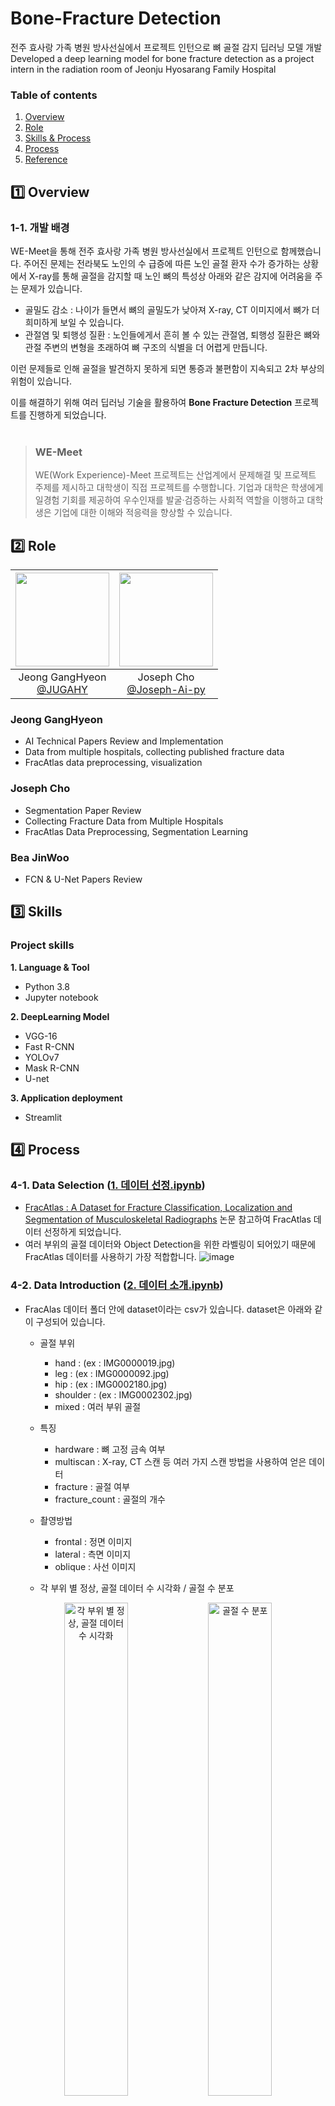 # Bone-Fracture Detection
전주 효사랑 가족 병원 방사선실에서 프로젝트 인턴으로 뼈 골절 감지 딥러닝 모델 개발<br/>
Developed a deep learning model for bone fracture detection as a project intern in the radiation room of Jeonju Hyosarang Family Hospital

### Table of contents 

1. [Overview](#1️⃣-overview)
2. [Role](#2️⃣-role)
3. [Skills & Process](#3️⃣-skills)
4. [Process](#4️⃣-process)
5. [Reference](#5️⃣-reference)


## 1️⃣ Overview

### 1-1. 개발 배경
WE-Meet을 통해 전주 효사랑 가족 병원 방사선실에서 프로젝트 인턴으로 함께했습니다. 주어진 문제는 전라북도 노인의 수 급증에 따른 노인 골절 환자 수가 증가하는 상황에서 X-ray를 통해 골절을 감지할 때  노인 뼈의 특성상 아래와 같은 감지에 어려움을 주는 문제가 있습니다.

- 골밀도 감소 : 나이가 들면서 뼈의 골밀도가 낮아져 X-ray, CT 이미지에서 뼈가 더 희미하게 보일 수 있습니다.
- 관절염 및 퇴행성 질환 : 노인들에게서 흔히 볼 수 있는 관절염, 퇴행성 질환은 뼈와 관절 주변의 변형을 초래하여 뼈 구조의 식별을 더 어렵게 만듭니다.

이런 문제들로 인해 골절을 발견하지 못하게 되면 통증과 불편함이 지속되고 2차 부상의 위험이 있습니다.

이를 해결하기 위해 여러 딥러닝 기술을 활용하여 **Bone Fracture Detection** 프로젝트를 진행하게 되었습니다.
<br/>
<br/>
>### WE-Meet
>WE(Work Experience)-Meet 프로젝트는 산업계에서 문제해결 및 프로젝트 주제를 제시하고 대학생이 직접 프로젝트를 수행합니다. 기업과 대학은 학생에게 일경험 기회를 제공하여 우수인재를 발굴·검증하는 사회적 역할을 이행하고 대학생은 기업에 대한 이해와 적응력을 향상할 수 있습니다.



## 2️⃣ Role
|<img src="https://github.com/user-attachments/assets/bef1a11a-d69d-440a-9ed5-7c8f39548c5a" width="150" height="150"/>|<img src="https://github.com/user-attachments/assets/57faea1f-1b95-4d72-b1c0-e2c31a773cde" width="150" height="150"/>|
|:-:|:-:|
|Jeong GangHyeon<br/>[@JUGAHY](https://github.com/JUGAHY)|Joseph Cho<br/>[@Joseph-Ai-py](https://github.com/Joseph-Ai-py)|

### Jeong GangHyeon
* AI Technical Papers Review and Implementation
* Data from multiple hospitals, collecting published fracture data
* FracAtlas data preprocessing, visualization

### Joseph Cho
* Segmentation Paper Review
* Collecting Fracture Data from Multiple Hospitals
* FracAtlas Data Preprocessing, Segmentation Learning

### Bea JinWoo
* FCN & U-Net Papers Review
  
## 3️⃣ Skills 

### Project skills 

__1. Language & Tool__ 

- Python 3.8 
- Jupyter notebook

__2. DeepLearning Model__

- VGG-16
- Fast R-CNN
- YOLOv7
- Mask R-CNN
- U-net

__3. Application deployment__

- Streamlit



## 4️⃣ Process

### 4-1. Data Selection ([1. 데이터 선정.ipynb](https://github.com/Jugahy/Bone-Fracture/blob/main/0.%20%EB%8D%B0%EC%9D%B4%ED%84%B0%20%EC%84%A0%EC%A0%95.ipynb))
* [FracAtlas : A Dataset for Fracture Classification, Localization and Segmentation of Musculoskeletal Radiographs](https://github.com/Jugahy/AI-Paper/blob/main/Bone_Fracture/FracAtlas%20%3A%20A%20Dataset%20for%20Fracture%20Classification%2C%20Localization%20and%20Segmentation%20of%20Musculoskeletal%20Radiographs/(Review)%20FracAtlas%20%3A%20A%20Dataset%20for%20Fracture%20Classification%2C%20Localization%20and%20Segmentation%20of%20Musculoskeletal%20Radiographs.ipynb) 논문 참고하여 FracAtlas 데이터 선정하게 되었습니다.
* 여러 부위의 골절 데이터와 Object Detection을 위한 라벨링이 되어있기 때문에 FracAtlas 데이터를 사용하기 가장 적합합니다.
![image](https://github.com/user-attachments/assets/31886bbf-c11e-4bef-a879-935b705356d6)

### 4-2. Data Introduction ([2. 데이터 소개.ipynb](https://github.com/Jugahy/Bone-Fracture/blob/main/1.%20%EB%8D%B0%EC%9D%B4%ED%84%B0%20%EC%86%8C%EA%B0%9C.ipynb))

* FracAlas 데이터 폴더 안에 dataset이라는 csv가 있습니다. dataset은 아래와 같이 구성되어 있습니다.
    * 골절 부위
      * hand : (ex : IMG0000019.jpg)
      * leg : (ex : IMG0000092.jpg)
      * hip : (ex : IMG0002180.jpg)
      * shoulder : (ex : IMG0002302.jpg)
      * mixed : 여러 부위 골절
    * 특징
      * hardware : 뼈 고정 금속 여부
      * multiscan : X-ray, CT 스캔 등 여러 가지 스캔 방법을 사용하여 얻은 데이터
      * fracture : 골절 여부
      * fracture_count : 골절의 개수
    * 촬영방법
      * frontal : 정면 이미지
      * lateral : 측면 이미지
      * oblique : 사선 이미지

  * 각 부위 별 정상, 골절 데이터 수 시각화 / 골절 수 분포
<p align="center">
  <img src="https://github.com/user-attachments/assets/0e1f5fae-88ff-4805-991d-cf670758469f" alt="각 부위 별 정상, 골절 데이터 수 시각화" width="45%" />
  <img src="https://github.com/user-attachments/assets/e161ae5a-824d-45a7-867f-4059dca9e96f" alt="골절 수 분포" width="45%" />
</p>
<br/>
<br/>

* Label 데이터를 불러와 골절 데이터에 overlab 해보았습니다. (box, polygon 두 형태로 제공)
  
![image](https://github.com/user-attachments/assets/7aa7b47d-1e7d-4f41-80e3-62d9904ed74a)
![image](https://github.com/user-attachments/assets/2f990146-d178-4e2e-bb37-8524f326c131)
![image](https://github.com/user-attachments/assets/270d2c3a-981f-4778-b697-50fb10add7d2)

### 4-3. Data Preprocessing ([3. 데이터 전처리.ipynb](https://github.com/Jugahy/Bone-Fracture/blob/main/3.%20%EB%8D%B0%EC%9D%B4%ED%84%B0%20%EC%A0%84%EC%B2%98%EB%A6%AC.ipynb))

* 데이터를 통해 모델을 학습하기 위해서는 기본이 되는 모델에 데이터를 학습한 후 모델의 성능, loss, accuracy 등을 보고 모델이 데이터를 통해 학습하고 있는지 과적합은 일어나지 않는지 등을 관찰하며 모델 학습 과정에서 발생하는 문제들을 데이터 전처리를 통해 없애주는 과정을 거쳐야 합니다.
* 그렇기에 최신 [Bone Fracture Classification 논문](https://etasr.com/index.php/ETASR/article/view/8050)을 조사해보니 VGG-16을 사용했을 때 성능이 괜찮게 나오는 것을 알게되었고, 추가적으로 위 논문에서 Grid search를 통해 적절한 Hyperparameter를 찾아 놓아서 저희의 모델에도 적용했습니다.
* VGG-16 모델에 FracAtlas 데이터를 input으로 주어 학습을 진행하였습니다.


Ⅰ) 기본 학습
* VGG-16 모델에 아무 처리 없이 학습 진행하니 train_loss는 쭉 감소하고, Val_loss는 감소하다가 증가하는 것을 확인할 수 있습니다. Loss값이 변하니 모델이 데이터를 통해 학습이 진행되는 것을 알 수 있습니다.
* 하지만 train_accuracy와 val_accuracy가 거의 변하지 않는 것을 알 수 있습니다. 이는 과적합일 확률이 높습니다.

![image](https://github.com/user-attachments/assets/c995b9a1-6c22-4e76-ac7e-13db3e26a3a3)


Ⅱ) 데이터 증강 후 학습
* 과적합의 원인을 정상 데이터가 골절 데이터에 비해 너무 많아, 전부 정상으로 인식하는 경우 accuracy가 고정될 수 있다고 생각하여 데이터 증강을 진행하였습니다.
* ImageDataGenerator를 사용하여 각 데이터에 랜덤으로 회전, 좌우 이동, 상하 이동, 전단 변환, 확대/축소, 수평 반전 등을 통해 데이터를 증강해주었습니다. (기존 : 정상(3366), 골절(717) -> 증강 : 정상(3366), 골절(3316))

![image](https://github.com/user-attachments/assets/2cd16e55-59a4-4c0e-a2a7-2716bb85172d)
![image](https://github.com/user-attachments/assets/211fac26-a9b8-4e31-9a1b-050d5c2a402d)


Ⅲ) Augmentation한 데이터를 VGG16 + Dropout + Early Stopping 모델로 학습
* 증강 후 학습한 결과를 보면 loss가 증가하다가 급증하는 것을 확인할 수 있습니다. 그렇기 때문에 early stopping 하여 학습을 종료시켜 주었습니다.
* 과적합 방지를 위해 Dropout 진행

![image](https://github.com/user-attachments/assets/23d1c3e6-a2cd-4aa2-bf54-6d12cda420ad)


Ⅳ) Classification 결과 확인

![image](https://github.com/user-attachments/assets/57d60f9a-a772-4cdb-82f3-ef5933019747)




## 5️⃣ Reference
* https://www.nature.com/articles/s41597-023-02432-4
* https://etasr.com/index.php/ETASR/article/view/8050
* https://arxiv.org/abs/1409.1556
